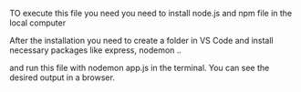 TO execute this file you need you need to install node.js and npm file in the local computer

After the installation you need to create a folder in VS Code and install necessary packages like express, nodemon ..

and run this file with nodemon app.js in the terminal. You can see the desired output in a browser.
